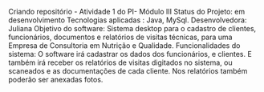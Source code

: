 Criando repositório - Atividade 1 do PI- Módulo III
Status do Projeto: em desenvolvimento
Tecnologias aplicadas : Java, MySql. 
Desenvolvedora: Juliana 
Objetivo do software: Sistema desktop para o cadastro de clientes, funcionários, documentos e relatórios de visitas técnicas, para uma Empresa de Consultoria em Nutrição e Qualidade. 
Funcionalidades do sistema: O software irá cadastrar os dados dos funcionários, e clientes. E também irá receber os relatórios de visitas digitados no sistema, ou scaneados e as documentações de cada cliente. Nos relatórios também poderão ser anexadas fotos.
